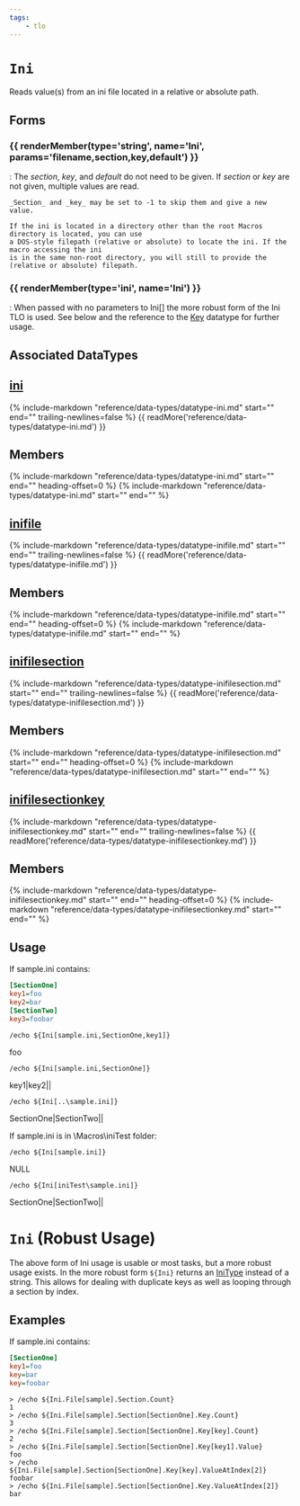 ```yaml
---
tags:
    - tlo
---
```

# `Ini`

<!--tlo-desc-start-->
Reads value(s) from an ini file located in a relative or absolute path.
<!--tlo-desc-end-->
## Forms
<!--tlo-forms-start-->
### {{ renderMember(type='string', name='Ini', params='filename,section,key,default') }}

:   The _section_, _key_, and _default_ do not need to be given. If _section_ or _key_ are not given, multiple values are read.

    _Section_ and _key_ may be set to -1 to skip them and give a new value.

    If the ini is located in a directory other than the root Macros directory is located, you can use
    a DOS-style filepath (relative or absolute) to locate the ini. If the macro accessing the ini
    is in the same non-root directory, you will still to provide the (relative or absolute) filepath.

### {{ renderMember(type='ini', name='Ini') }}

:   When passed with no parameters to Ini[] the more robust form of the Ini TLO is used.  See below and the reference
    to the [Key](../data-types/datatype-inifilesectionkey.md) datatype for further usage.
<!--tlo-forms-end-->

## Associated DataTypes

## [ini](../data-types/datatype-ini.md)
{%
  include-markdown "reference/data-types/datatype-ini.md"
  start="<!--dt-desc-start-->"
  end="<!--dt-desc-end-->"
  trailing-newlines=false
%} {{ readMore('reference/data-types/datatype-ini.md') }}

<h2>Members</h2>
{%
  include-markdown "reference/data-types/datatype-ini.md"
  start="<!--dt-members-start-->"
  end="<!--dt-members-end-->"
  heading-offset=0
%}
{%
  include-markdown "reference/data-types/datatype-ini.md"
  start="<!--dt-linkrefs-start-->"
  end="<!--dt-linkrefs-end-->"
%}

## [inifile](../data-types/datatype-inifile.md)
{%
  include-markdown "reference/data-types/datatype-inifile.md"
  start="<!--dt-desc-start-->"
  end="<!--dt-desc-end-->"
  trailing-newlines=false
%} {{ readMore('reference/data-types/datatype-inifile.md') }}

<h2>Members</h2>
{%
  include-markdown "reference/data-types/datatype-inifile.md"
  start="<!--dt-members-start-->"
  end="<!--dt-members-end-->"
  heading-offset=0
%}
{%
  include-markdown "reference/data-types/datatype-inifile.md"
  start="<!--dt-linkrefs-start-->"
  end="<!--dt-linkrefs-end-->"
%}

## [inifilesection](../data-types/datatype-inifilesection.md)
{%
  include-markdown "reference/data-types/datatype-inifilesection.md"
  start="<!--dt-desc-start-->"
  end="<!--dt-desc-end-->"
  trailing-newlines=false
%} {{ readMore('reference/data-types/datatype-inifilesection.md') }}

<h2>Members</h2>
{%
  include-markdown "reference/data-types/datatype-inifilesection.md"
  start="<!--dt-members-start-->"
  end="<!--dt-members-end-->"
  heading-offset=0
%}
{%
  include-markdown "reference/data-types/datatype-inifilesection.md"
  start="<!--dt-linkrefs-start-->"
  end="<!--dt-linkrefs-end-->"
%}

## [inifilesectionkey](../data-types/datatype-inifilesectionkey.md)
{%
  include-markdown "reference/data-types/datatype-inifilesectionkey.md"
  start="<!--dt-desc-start-->"
  end="<!--dt-desc-end-->"
  trailing-newlines=false
%} {{ readMore('reference/data-types/datatype-inifilesectionkey.md') }}

<h2>Members</h2>
{%
  include-markdown "reference/data-types/datatype-inifilesectionkey.md"
  start="<!--dt-members-start-->"
  end="<!--dt-members-end-->"
  heading-offset=0
%}
{%
  include-markdown "reference/data-types/datatype-inifilesectionkey.md"
  start="<!--dt-linkrefs-start-->"
  end="<!--dt-linkrefs-end-->"
%}

## Usage

If sample.ini contains:

```ini
[SectionOne]
key1=foo
key2=bar
[SectionTwo]
key3=foobar
```

```
/echo ${Ini[sample.ini,SectionOne,key1]}
```

foo

```
/echo ${Ini[sample.ini,SectionOne]}
```

key1|key2||

```
/echo ${Ini[..\sample.ini]}
```

SectionOne|SectionTwo||

If sample.ini is in \Macros\iniTest folder:

```
/echo ${Ini[sample.ini]}
```

NULL

```
/echo ${Ini[iniTest\sample.ini]}
```

SectionOne|SectionTwo||

# `Ini` (Robust Usage)

The above form of Ini usage is usable or most tasks, but a more robust usage exists.  In the more robust form `${Ini}` returns 
an [IniType](../data-types/datatype-ini.md) instead of a string.  This allows for dealing with duplicate keys as well as looping through a section by index.

## Examples

If sample.ini contains:

```ini
[SectionOne]
key1=foo
key=bar
key=foobar
```

```
> /echo ${Ini.File[sample].Section.Count}
1
> /echo ${Ini.File[sample].Section[SectionOne].Key.Count}
3
> /echo ${Ini.File[sample].Section[SectionOne].Key[key].Count}
2
> /echo ${Ini.File[sample].Section[SectionOne].Key[key1].Value}
foo
> /echo ${Ini.File[sample].Section[SectionOne].Key[key].ValueAtIndex[2]}
foobar
> /echo ${Ini.File[sample].Section[SectionOne].Key.ValueAtIndex[2]}
bar
```
<!--tlo-linkrefs-start-->
[ini]: ../data-types/datatype-ini.md
[string]: ../data-types/datatype-string.md
<!--tlo-linkrefs-end-->
